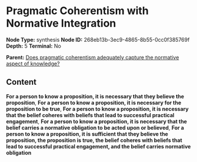 # Pragmatic Coherentism with Normative Integration

**Node Type:** synthesis
**Node ID:** 268eb13b-3ec9-4865-8b55-0cc0f385769f
**Depth:** 5
**Terminal:** No

**Parent:** [Does pragmatic coherentism adequately capture the normative aspect of knowledge?](does-pragmatic-coherentism-adequately-capture-the-normative-aspect-of-knowledge-antithesis-0168a34a-d6c0-447b-a1c2-ef5431372aa0.md)

## Content

**For a person to know a proposition, it is necessary that they believe the proposition**, **For a person to know a proposition, it is necessary for the proposition to be true**, **For a person to know a proposition, it is necessary that the belief coheres with beliefs that lead to successful practical engagement**, **For a person to know a proposition, it is necessary that the belief carries a normative obligation to be acted upon or believed**, **For a person to know a proposition, it is sufficient that they believe the proposition, the proposition is true, the belief coheres with beliefs that lead to successful practical engagement, and the belief carries normative obligation**

